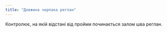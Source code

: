 ```yaml
---
title: "Довжина черпака реглан"
---
```


Контролює, на якій відстані від пройми починається залом шва реглан.
